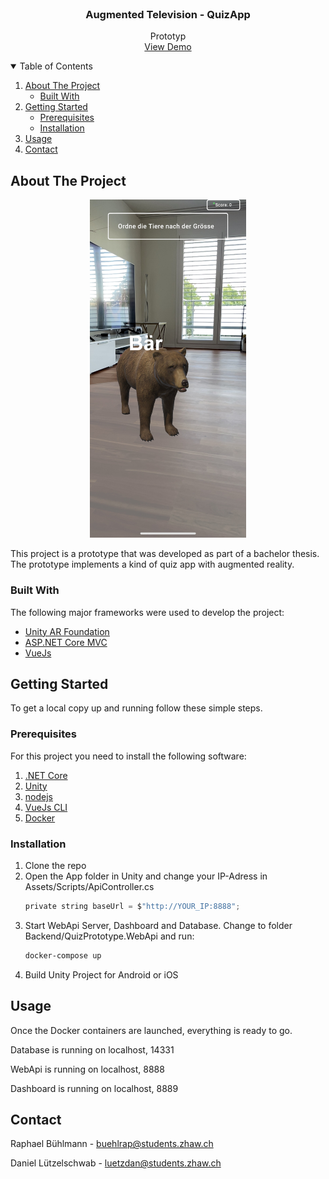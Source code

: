 <br />
<p align="center">
  <h3 align="center">Augmented Television - QuizApp</h3>

  <p align="center">
    Prototyp
    <br />
    <a href="Resources/1_Demo-Video.mp4">View Demo</a>
  </p>
</p>

<!-- TABLE OF CONTENTS -->
<details open="open">
  <summary>Table of Contents</summary>
  <ol>
    <li>
      <a href="#about-the-project">About The Project</a>
      <ul>
        <li><a href="#built-with">Built With</a></li>
      </ul>
    </li>
    <li>
      <a href="#getting-started">Getting Started</a>
      <ul>
        <li><a href="#prerequisites">Prerequisites</a></li>
        <li><a href="#installation">Installation</a></li>
      </ul>
    </li>
    <li><a href="#usage">Usage</a></li>
    <li><a href="#contact">Contact</a></li>
  </ol>
</details>



<!-- ABOUT THE PROJECT -->
## About The Project
<p align="center">
<img src="Resources/0_Titelbild.jpg" alt="Logo" width="250">
</p>

This project is a prototype that was developed as part of a bachelor thesis. The prototype implements a kind of quiz app with augmented reality.

### Built With

The following major frameworks were used to develop the project:
* [Unity AR Foundation](https://docs.unity3d.com/Packages/com.unity.xr.arfoundation@4.1/manual/index.html)
* [ASP.NET Core MVC](https://docs.microsoft.com/en-us/aspnet/core/mvc/overview?view=aspnetcore-5.0)
* [VueJs](https://vuejs.org/)



<!-- GETTING STARTED -->
## Getting Started

To get a local copy up and running follow these simple steps.

### Prerequisites

For this project you need to install the following software:
1. [.NET Core](https://dotnet.microsoft.com/download)
2. [Unity](https://unity3d.com/de/get-unity/download)
3. [nodejs](https://nodejs.org/de/download/)
4. [VueJs CLI](https://cli.vuejs.org/guide/installation.html)
5. [Docker](https://docs.docker.com/docker-for-windows/install/)

### Installation

1. Clone the repo
2. Open the App folder in Unity and change your IP-Adress in Assets/Scripts/ApiController.cs
    ```C
   private string baseUrl = $"http://YOUR_IP:8888";
   ```
3. Start WebApi Server, Dashboard and Database. Change to folder Backend/QuizPrototype.WebApi and run:
    ```sh
   docker-compose up
   ```
4. Build Unity Project for Android or iOS


<!-- USAGE EXAMPLES -->
## Usage

Once the Docker containers are launched, everything is ready to go.

Database is running on localhost, 14331

WebApi is running on localhost, 8888

Dashboard is running on localhost, 8889

<!-- CONTACT -->
## Contact

Raphael Bühlmann - buehlrap@students.zhaw.ch

Daniel Lützelschwab - luetzdan@students.zhaw.ch

<!-- MARKDOWN LINKS & IMAGES -->
<!-- https://www.markdownguide.org/basic-syntax/#reference-style-links -->
[product-screenshot]: Resources/0_Titelbild.jpg